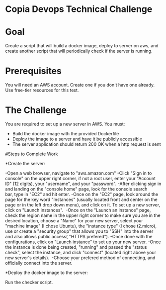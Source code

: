 # Copia Devops Technical Challenge

# Goal

Create a script that will build a docker image, deploy to server on aws, and create another script that will periodically check if the server is running.

# Prerequisites

You will need an AWS account. Create one if you don't have one already. Use free-tier resources for this test.

# The Challenge

You are required to set up a new server in AWS. You must:

* Build the docker image with the provided Dockerfile
* Deploy the image to a server and have it be publicly accessible
* The server application should return 200 OK when a http request is sent





#Steps to Complete Work

*Create the server:

-Open a web browser, navigate to "aws.amazon.com"
-Click "Sign in to console" on the upper right corner, if not a root user, enter your "Account ID" (12 digits), your "username", and your "password".
-After clicking sign in and landing on the "console home" page, look for the console search bar, type in "EC2" and hit enter.
-Once on the "EC2" page, look around the page for the key word "Instances" (usually located front and center on the page or in the left drop down menu), and click on it. To set up a new server, click on "Launch instances". 
-Once on the "Launch an instance" page, check the region name in the upper right corner to make sure you are in the desired location, choose a "Name" for your new server, select your "machine image" (I chose Ubuntu), the "instance type" (I chose t2.micro), use or create a "security group" that allows you to "SSH" into the server and also allows public access( "HTTPS prefered").
-Once done with the configurations, click on "Launch instance" to set up your new server.
-Once the instance is done being created, "running" and passed the "status check", select the instance, and click "connect" (located right above your new server's details). 
-Choose your prefered method of connecting, and officially connect into the server.

*Deploy the docker image to the server:




Run the checker script.
